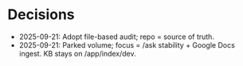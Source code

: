 # Decisions

- 2025-09-21: Adopt file-based audit; repo = source of truth.
- 2025-09-21: Parked volume; focus = /ask stability + Google Docs ingest. KB stays on /app/index/dev.
